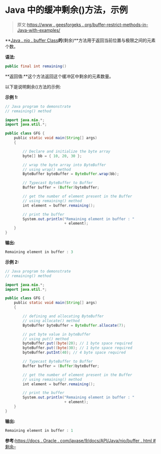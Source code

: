 # Java 中的缓冲剩余()方法，示例

> 原文:[https://www . geesforgeks . org/buffer-restrict-methods-in-Java-with-examples/](https://www.geeksforgeeks.org/buffer-remaining-methods-in-java-with-examples/)

**[Java . nio . buffer Class](https://www.geeksforgeeks.org/tag/java-bytebuffer/)**的**(剩余)**方法用于返回当前位置与极限之间的元素个数。

**语法:**

```java
public final int remaining()
```

**返回值:**这个方法返回这个缓冲区中剩余的元素数量。

以下是说明剩余()方法的示例:

**示例 1:**

```java
// Java program to demonstrate
// remaining() method

import java.nio.*;
import java.util.*;

public class GFG {
    public static void main(String[] args)
    {

        // Declare and initialize the byte array
        byte[] bb = { 10, 20, 30 };

        // wrap the byte array into ByteBuffer
        // using wrap() method
        ByteBuffer byteBuffer = ByteBuffer.wrap(bb);

        // Typecast ByteBuffer to Buffer
        Buffer buffer = (Buffer)byteBuffer;

        // get the number of element present in the Buffer
        // using remaining() method
        int element = buffer.remaining();

        // print the buffer
        System.out.println("Remaining element in buffer : "
                           + element);
    }
}
```

**输出:**

```java
Remaining element in buffer : 3

```

**示例 2:**

```java
// Java program to demonstrate
// remaining() method

import java.nio.*;
import java.util.*;

public class GFG {
    public static void main(String[] args)
    {

        // defining and allocating ByteBuffer
        // using allocate() method
        ByteBuffer byteBuffer = ByteBuffer.allocate(7);

        // put byte value in byteBuffer
        // using put() method
        byteBuffer.put((byte)20); // 1 byte space required
        byteBuffer.put((byte)30); // 1 byte space required
        byteBuffer.putInt(40); // 4 byte space required

        // Typecast ByteBuffer to Buffer
        Buffer buffer = (Buffer)byteBuffer;

        // get the number of element present in the Buffer
        // using remaining() method
        int element = buffer.remaining();

        // print the buffer
        System.out.println("Remaining element in buffer : "
                           + element);
    }
}
```

**输出:**

```java
Remaining element in buffer : 1

```

**参考:**[https://docs . Oracle . com/javase/9/docs/API/Java/nio/buffer . html #剩余–](https://docs.oracle.com/javase/9/docs/api/java/nio/Buffer.html#remaining--)